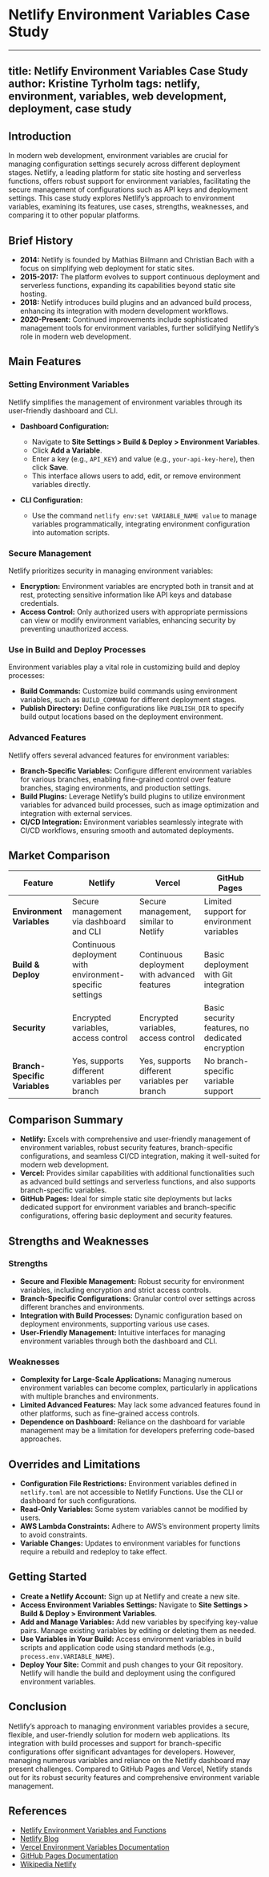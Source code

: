 # Netlify Environment Variables Case Study
---
title: Netlify Environment Variables Case Study
author: Kristine Tyrholm <IceGreenGalactic>
tags: netlify, environment, variables, web development, deployment, case study
---

## Introduction

In modern web development, environment variables are crucial for managing configuration settings securely across different deployment stages. Netlify, a leading platform for static site hosting and serverless functions, offers robust support for environment variables, facilitating the secure management of configurations such as API keys and deployment settings. This case study explores Netlify’s approach to environment variables, examining its features, use cases, strengths, weaknesses, and comparing it to other popular platforms.

## Brief History

- **2014:** Netlify is founded by Mathias Biilmann and Christian Bach with a focus on simplifying web deployment for static sites.
- **2015-2017:** The platform evolves to support continuous deployment and serverless functions, expanding its capabilities beyond static site hosting.
- **2018:** Netlify introduces build plugins and an advanced build process, enhancing its integration with modern development workflows.
- **2020-Present:** Continued improvements include sophisticated management tools for environment variables, further solidifying Netlify’s role in modern web development.

## Main Features

### Setting Environment Variables

Netlify simplifies the management of environment variables through its user-friendly dashboard and CLI.

- **Dashboard Configuration:**

  - Navigate to **Site Settings > Build & Deploy > Environment Variables**.
  - Click **Add a Variable**.
  - Enter a key (e.g., `API_KEY`) and value (e.g., `your-api-key-here`), then click **Save**.
  - This interface allows users to add, edit, or remove environment variables directly.

- **CLI Configuration:**
  - Use the command `netlify env:set VARIABLE_NAME value` to manage variables programmatically, integrating environment configuration into automation scripts.

### Secure Management

Netlify prioritizes security in managing environment variables:

- **Encryption:** Environment variables are encrypted both in transit and at rest, protecting sensitive information like API keys and database credentials.
- **Access Control:** Only authorized users with appropriate permissions can view or modify environment variables, enhancing security by preventing unauthorized access.

### Use in Build and Deploy Processes

Environment variables play a vital role in customizing build and deploy processes:

- **Build Commands:** Customize build commands using environment variables, such as `BUILD_COMMAND` for different deployment stages.
- **Publish Directory:** Define configurations like `PUBLISH_DIR` to specify build output locations based on the deployment environment.

### Advanced Features

Netlify offers several advanced features for environment variables:

- **Branch-Specific Variables:** Configure different environment variables for various branches, enabling fine-grained control over feature branches, staging environments, and production settings.
- **Build Plugins:** Leverage Netlify’s build plugins to utilize environment variables for advanced build processes, such as image optimization and integration with external services.
- **CI/CD Integration:** Environment variables seamlessly integrate with CI/CD workflows, ensuring smooth and automated deployments.

## Market Comparison

| Feature                       | Netlify                                                  | Vercel                                       | GitHub Pages                                     |
| ----------------------------- | -------------------------------------------------------- | -------------------------------------------- | ------------------------------------------------ |
| **Environment Variables**     | Secure management via dashboard and CLI                  | Secure management, similar to Netlify        | Limited support for environment variables        |
| **Build & Deploy**            | Continuous deployment with environment-specific settings | Continuous deployment with advanced features | Basic deployment with Git integration            |
| **Security**                  | Encrypted variables, access control                      | Encrypted variables, access control          | Basic security features, no dedicated encryption |
| **Branch-Specific Variables** | Yes, supports different variables per branch             | Yes, supports different variables per branch | No branch-specific variable support              |

## Comparison Summary

- **Netlify:** Excels with comprehensive and user-friendly management of environment variables, robust security features, branch-specific configurations, and seamless CI/CD integration, making it well-suited for modern web development.
- **Vercel:** Provides similar capabilities with additional functionalities such as advanced build settings and serverless functions, and also supports branch-specific variables.
- **GitHub Pages:** Ideal for simple static site deployments but lacks dedicated support for environment variables and branch-specific configurations, offering basic deployment and security features.

## Strengths and Weaknesses

### Strengths

- **Secure and Flexible Management:** Robust security for environment variables, including encryption and strict access controls.
- **Branch-Specific Configurations:** Granular control over settings across different branches and environments.
- **Integration with Build Processes:** Dynamic configuration based on deployment environments, supporting various use cases.
- **User-Friendly Management:** Intuitive interfaces for managing environment variables through both the dashboard and CLI.

### Weaknesses

- **Complexity for Large-Scale Applications:** Managing numerous environment variables can become complex, particularly in applications with multiple branches and environments.
- **Limited Advanced Features:** May lack some advanced features found in other platforms, such as fine-grained access controls.
- **Dependence on Dashboard:** Reliance on the dashboard for variable management may be a limitation for developers preferring code-based approaches.

## Overrides and Limitations

- **Configuration File Restrictions:** Environment variables defined in `netlify.toml` are not accessible to Netlify Functions. Use the CLI or dashboard for such configurations.
- **Read-Only Variables:** Some system variables cannot be modified by users.
- **AWS Lambda Constraints:** Adhere to AWS’s environment property limits to avoid constraints.
- **Variable Changes:** Updates to environment variables for functions require a rebuild and redeploy to take effect.

## Getting Started

- **Create a Netlify Account:** Sign up at Netlify and create a new site.
- **Access Environment Variables Settings:** Navigate to **Site Settings > Build & Deploy > Environment Variables**.
- **Add and Manage Variables:** Add new variables by specifying key-value pairs. Manage existing variables by editing or deleting them as needed.
- **Use Variables in Your Build:** Access environment variables in build scripts and application code using standard methods (e.g., `process.env.VARIABLE_NAME`).
- **Deploy Your Site:** Commit and push changes to your Git repository. Netlify will handle the build and deployment using the configured environment variables.

## Conclusion

Netlify’s approach to managing environment variables provides a secure, flexible, and user-friendly solution for modern web applications. Its integration with build processes and support for branch-specific configurations offer significant advantages for developers. However, managing numerous variables and reliance on the Netlify dashboard may present challenges. Compared to GitHub Pages and Vercel, Netlify stands out for its robust security features and comprehensive environment variable management.

## References

- [Netlify Environment Variables and Functions](https://docs.netlify.com/configure-builds/environment-variables/)
- [Netlify Blog](https://www.netlify.com/blog/)
- [Vercel Environment Variables Documentation](https://vercel.com/docs/projects/environment-variables#environment-variables)
- [GitHub Pages Documentation](https://docs.github.com/en/pages)  
- [Wikipedia Netlify](https://en.wikipedia.org/wiki/Netlify)


